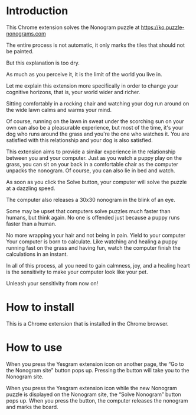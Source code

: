 
Introduction
============
This Chrome extension solves the Nonogram puzzle at https://ko.puzzle-nonograms.com

The entire process is not automatic, it only marks the tiles that should not be painted.
 
But this explanation is too dry.
 
As much as you perceive it, it is the limit of the world you live in.

Let me explain this extension more specifically in order to change your cognitive horizons, that is, your world wider and richer.
 
Sitting comfortably in a rocking chair and watching your dog run around on the wide lawn calms and warms your mind.
 
Of course, running on the lawn in sweat under the scorching sun on your own can also be a pleasurable experience, but most of the time, it's your dog who runs around the grass and you're the one who watches it. You are satisfied with this relationship and your dog is also satisfied.

This extension aims to provide a similar experience in the relationship between you and your computer. Just as you watch a puppy play on the grass, you can sit on your back in a comfortable chair as the computer unpacks the nonogram. Of course, you can also lie in bed and watch.

As soon as you click the Solve button, your computer will solve the puzzle at a dazzling speed.

The computer also releases a 30x30 nonogram in the blink of an eye.

Some may be upset that computers solve puzzles much faster than humans, but think again. No one is offended just because a puppy runs faster than a human.

No more wrapping your hair and not being in pain. Yield to your computer Your computer is born to calculate. Like watching and healing a puppy running fast on the grass and having fun, watch the computer finish the calculations in an instant.

In all of this process, all you need to gain calmness, joy, and a healing heart is the sensitivity to make your computer look like your pet.

Unleash your sensitivity from now on!


How to install
==============
This is a Chrome extension that is installed in the Chrome browser.


How to use
==========
When you press the Yesgram extension icon on another page, the “Go to the Nonogram site” button pops up. Pressing the button will take you to the Nonogram site.

When you press the Yesgram extension icon while the new Nonogram puzzle is displayed on the Nonogram site, the “Solve Nonogram” button pops up. When you press the button, the computer releases the nonogram and marks the board.


